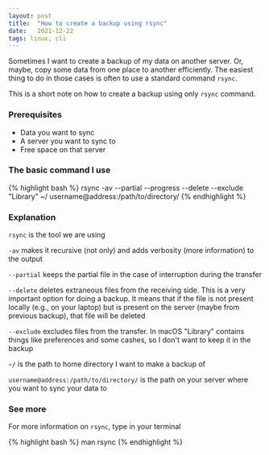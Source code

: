 ```yaml
---
layout: post
title:  "How to create a backup using rsync"
date:   2021-12-22
tags: linux, cli
---
```


Sometimes I want to create a backup of my data on another server. 
Or, maybe, copy some data from one place to another efficiently.
The easiest thing to do in those cases is often to use a standard command `rsync`.

This is a short note on how to create a backup using only `rsync` command.


<!--more-->


### Prerequisites

* Data you want to sync
* A server you want to sync to
* Free space on that server

### The basic command I use

{% highlight bash %}
rsync -av --partial --progress --delete --exclude "Library"  ~/ username@address:/path/to/directory/
{% endhighlight %}

### Explanation

`rsync` is the tool we are using

`-av` makes it recursive (not only) and adds verbosity (more information) to the output

`--partial` keeps the partial file in the case of interruption during the transfer

`--delete` deletes extraneous files from the receiving side. This is a very important option for doing a backup.
It means that if the file is not present locally (e.g., on your laptop) but is present on the server 
(maybe from previous backup), that file will be deleted

`--exclude` excludes files from the transfer. In macOS "Library" contains things like preferences and some
cashes, so I don't want to keep it in the backup

`~/` is the path to home directory I want to make a backup of

`username@address:/path/to/directory/` is the path on your server where you want to sync your data to


### See more

For more information on `rsync`, type in your terminal

{% highlight bash %}
man rsync
{% endhighlight %}
